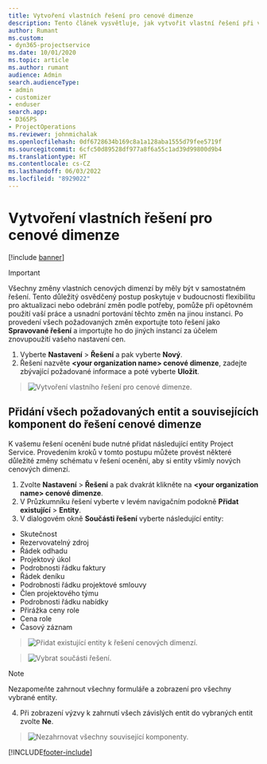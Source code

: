 ```yaml
---
title: Vytvoření vlastních řešení pro cenové dimenze
description: Tento článek vysvětluje, jak vytvořit vlastní řešení při vytváření vlastních cenových dimenzí.
author: Rumant
ms.custom:
- dyn365-projectservice
ms.date: 10/01/2020
ms.topic: article
ms.author: rumant
audience: Admin
search.audienceType:
- admin
- customizer
- enduser
search.app:
- D365PS
- ProjectOperations
ms.reviewer: johnmichalak
ms.openlocfilehash: 0df6728634b169c8a1a128aba1555d79fee5719f
ms.sourcegitcommit: 6cfc50d89528df977a8f6a55c1ad39d99800d9b4
ms.translationtype: HT
ms.contentlocale: cs-CZ
ms.lasthandoff: 06/03/2022
ms.locfileid: "8929022"
---
```

# <a name="create-custom-solutions-for-pricing-dimensions"></a>Vytvoření vlastních řešení pro cenové dimenze

[!include [banner](../includes/psa-now-project-operations.md)]

> [!IMPORTANT]
> Všechny změny vlastních cenových dimenzí by měly být v samostatném řešení. Tento důležitý osvědčený postup poskytuje v budoucnosti flexibilitu pro aktualizaci nebo odebrání změn podle potřeby, pomůže při opětovném použití vaší práce a usnadní portování těchto změn na jinou instanci. Po provedení všech požadovaných změn exportujte toto řešení jako **Spravované řešení** a importujte ho do jiných instancí za účelem znovupoužití vašeho nastavení cen.

1. Vyberte **Nastavení** > **Řešení** a pak vyberte **Nový**. 
2. Řešení nazvěte **\<your organization name> cenové dimenze**, zadejte zbývající požadované informace a poté vyberte **Uložit**.

> ![Vytvoření vlastního řešení pro cenové dimenze.](media/Creation-of-custom-pricing-dimension-solution.PNG)
  
## <a name="add-all-required-entities-and-related-components-to-the-pricing-dimension-solution"></a>Přidání všech požadovaných entit a souvisejících komponent do řešení cenové dimenze
K vašemu řešení ocenění bude nutné přidat následující entity Project Service. Provedením kroků v tomto postupu můžete provést některé důležité změny schématu v řešení ocenění, aby si entity všimly nových cenových dimenzí.

1. Zvolte **Nastavení** > **Řešení** a pak dvakrát klikněte na **\<your organization name> cenové dimenze**. 
2. V Průzkumníku řešení vyberte v levém navigačním podokně **Přidat existující** > **Entity**.
3. V dialogovém okně **Součásti řešení** vyberte následující entity:

- Skutečnost
- Rezervovatelný zdroj
- Řádek odhadu
- Projektový úkol
- Podrobnosti řádku faktury
- Řádek deníku
- Podrobnosti řádku projektové smlouvy
- Člen projektového týmu
- Podrobnosti řádku nabídky
- Přirážka ceny role
- Cena role 
- Časový záznam 

> ![Přidat existující entity k řešení cenových dimenzí.](media/Existing-entities-to-PD-solution.png)

> ![Vybrat součásti řešení.](media/Dimension-Components.png)

> [!NOTE]
> Nezapomeňte zahrnout všechny formuláře a zobrazení pro všechny vybrané entity.

4. Při zobrazení výzvy k zahrnutí všech závislých entit do vybraných entit zvolte **Ne**.

> ![Nezahrnovat všechny související komponenty.](media/Do-not-include-required.png)




[!INCLUDE[footer-include](../includes/footer-banner.md)]
